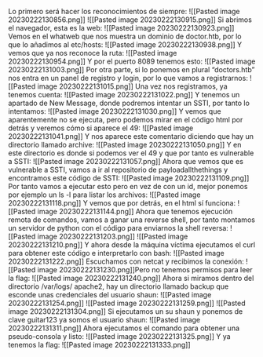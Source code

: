 Lo primero será hacer los reconocimientos de siempre:
![[Pasted image 20230222130856.png]]
![[Pasted image 20230222130915.png]]
Si abrimos el navegador, esta es la web:
![[Pasted image 20230222130923.png]]
Vemos en el whatweb que nos muestra un dominio de doctor.htb, por lo que lo añadimos al etc/hosts:
![[Pasted image 20230222130938.png]]
Y vemos que ya nos reconoce la ruta:
![[Pasted image 20230222130954.png]]
Y por el puerto 8089 tenemos esto:
![[Pasted image 20230222131003.png]]
Por otra parte, si lo ponemos en plural “doctors.htb” nos entra en un panel de registro y login, por lo que vamos a registrarnos:
![[Pasted image 20230222131015.png]]
Una vez nos registramos, ya tenemos cuenta:
![[Pasted image 20230222131022.png]]
Y tenemos un apartado de New Message, donde podremos intentar un SSTI, por tanto lo intentamos:
![[Pasted image 20230222131030.png]]
Y vemos que aparentemente no se ejecuta, pero podemos mirar en el código html por detrás y veremos cómo si aparece el 49:
![[Pasted image 20230222131041.png]]
Y nos aparece este comentario diciendo que hay un directorio llamado archive:
![[Pasted image 20230222131050.png]]
Y en este directorio es donde si podemos ver el 49 y que por tanto es vulnerable a SSTI:
![[Pasted image 20230222131057.png]]
Ahora que vemos que es vulnerable a SSTI, vamos a ir al repositorio de payloadallthethings y encontramos este código de SSTI:
![[Pasted image 20230222131109.png]]
Por tanto vamos a ejecutar esto pero en vez de con un id, mejor ponemos por ejemplo un ls -l para listar los archivos:
![[Pasted image 20230222131118.png]]
Y vemos que por detrás, en el html sí funciona:
![[Pasted image 20230222131144.png]]
Ahora que tenemos ejecución remota de comandos, vamos a ganar una reverse shell, por tanto montamos un servidor de python con el código para enviarnos la shell reversa:
![[Pasted image 20230222131203.png]]
![[Pasted image 20230222131210.png]]
Y ahora desde la máquina víctima ejecutamos el curl para obtener este código e interpretarlo con bash:
![[Pasted image 20230222131222.png]]
Escuchamos con netcat y recibimos la conexión:
![[Pasted image 20230222131230.png]]Pero no tenemos permisos para leer la flag:
![[Pasted image 20230222131240.png]]
Ahora si miramos dentro del directorio /var/logs/ apache2, hay un directorio llamado backup que esconde unas credenciales del usuario shaun:
![[Pasted image 20230222131254.png]]
![[Pasted image 20230222131259.png]]
![[Pasted image 20230222131304.png]]
Si ejecutamos un su shaun y ponemos de clave guitar123 ya somos el usuario shaun:
![[Pasted image 20230222131311.png]]
Ahora ejecutamos el comando para obtener una pseudo-consola y listo:
![[Pasted image 20230222131325.png]]
Y ya tenemos la flag:
![[Pasted image 20230222131333.png]]
